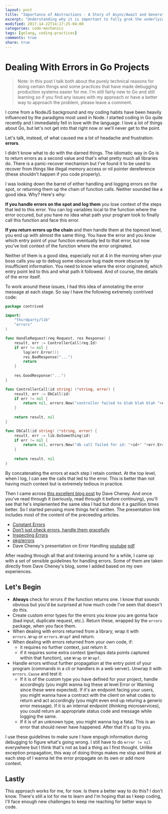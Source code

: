 ```yaml
---
layout: post
title: "Importance of Abstractions - A Story of Async/Await and Generators"
excerpt: "Understanding why it is important to fully grok the underlying abstraction of a system."
modified: 2017-14-22T14:17:25-04:00
categories: code-mechanics
tags: [golang, coding-practices]
comments: true
share: true
---
```


# Dealing With Errors in Go Projects

> Note: In this post I talk both about the purely technical reasons for doing certain things and some practices that have made debugging production systems easier for me. I'm still fairly new to Go and still learning so if you find any issues with my approach or have a better way to approach the problem, please leave a comment.

I come from a NodeJS background and my coding habits have been heavily influenced by the paradigms most used in Node. I started coding in Go quite recently and I immediately fell in love with the language. I love a lot of things about Go, but let's not get into that right now or we'll never get to the point.

Let's talk, instead, of what caused me a lot of headache and frustration: **errors**. 

I didn't know what to do with the darned things. The idiomatic way in Go is to return errors as a second value and that's what pretty much all libraries do. There is a panic-recover mechanism but I've found it to be used to recover from things like illegal memory access or nil pointer dereference (these shouldn't happen if you code properly).

I was looking down the barrel of either handling and logging errors on the spot, or returning them up the chain of function calls. Neither sounded like a good idea. Why? Here's why:

**If you handle errors on the spot and log them** you lose context of the steps that led to this error. You can log variables local to the function where the error occured, but you have no idea what path your program took to finally call this function and face this error.

**If you return errors up the chain** and then handle them at the topmost level, you end up with almost the same thing. You have the error and you know which entry point of your function eventually led to that error, but now you've lost context of the function where the error originated.

Neither of them is a good idea, especially not at 4 in the morning when your boss calls you up to debug some obscure bug made more obscure by insufficient information. You need to know where the error originated, which entry point led to this and what path it followed. And of course, the details of the error itself.

To work around these issues, I had this idea of annotating the error message at each stage. So say I have the following extremely contrived code:

```go
package contrived

import(
    "thirdparty/lib"
    "errors"
)

func HandleRequest(req Request, res Response) {
    result, err := ControllerCall(req.Id)
    if err != nil {
        log(err.Error())
        res.BadResponse("...")
        return
    }
    
    res.GoodResponse("...")
}

func ControllerCall(id string) (*string, error) {
    result, err := DbCall(id)
    if err != nil {
        return nil, errors.New("controller failed to blah blah blah "+err.Error())
    }
    
    return result, nil
}

func DbCall(id string) (*string, error) {
    result, err := lib.DoSomething(id)
    if err != nil {
        return nil, errors.New("db call failed for id: "+id+" "+err.Error())
    }
    
    return result, nil
}
```

By concatenating the errors at each step I retain context. At the top level, when I log, I can see the calls that led to the error. This is better than not having much context but is extremely tedious in practice.

Then I came across [this excellent blog post](https://dave.cheney.net/2016/06/12/stack-traces-and-the-errors-package) by Dave Cheney. And once you've read through it (seriously, read through it before continuing), you'll see that he's implemented the same idea I had but done it a gazillion times better. So I started perusing more things he'd written. The presentation link includes most of the content of the preceeding articles.

- [Constant Errors](https://dave.cheney.net/2016/04/07/constant-errors)
- [Don’t just check errors, handle them gracefully](https://dave.cheney.net/2016/04/27/dont-just-check-errors-handle-them-gracefully)
- [Inspecting Errors](https://dave.cheney.net/2014/12/24/inspecting-errors)
- [pkg/errors](https://godoc.org/github.com/pkg/errors)
- Dave Cheney's presentation on Error Handling [youtube](https://www.youtube.com/watch?v=lsBF58Q-DnY) [pdf](https://dave.cheney.net/paste/gocon-spring-2016.pdf)

After reading through all that and tinkering around for a while, I came up with a set of sensible guidelines for handling errors. Some of them are taken directly from Dave Cheney's blog, some I added based on my own experiences.

## Let's Begin

- **Always** check for errors if the function returns one. I know that sounds obvious but you'd be surprised at how much code I've seen that doesn't do this.
- Create custom error types for the errors you _know_ you are gonna face (bad input, duplicate request, etc.). Return these, wrapped by the `errors` package, when you face them.
- When dealing with errors returned from a library, wrap it with `errors.Wrap` or `errors.Wrapf` and return.
- When dealing with errors returned from your own code, if:
  - it requires no further context, just return it.
  - if it requires some extra context (perhaps data points captured within that function), use `Wrap` or `Wrapf`.
- Handle errors without further propagation at the entry point of your program (commands in a cli or handlers in a web server). Unwrap it with `errors.Cause` and test it:
  -  If it is of the custom type you have defined for your project, handle accordingly (you might wanna log these at level Error or Warning since these were expected). If it's an endpoint facing your users, you might wanna have a contract with the client on what codes to return and act accordingly (you might even end up returing a generic error message). If it is an internal endpoint (thinking microservices), you could return an appropriate status code and message while logging the same.
  -  If it is of an unknown type, you might wanna log a fatal. This is an error that should never have happened. After that it's up to you.

I use these guidelines to make sure I have enpugh information during debugging to figure what's going wrong. I still have to do `error != nil` everywhere but I think that's not as bad a thing as I first thought. Unlike exception propagation, this way of doing things makes me stop and think at each step of I wanna let the error propagate on its own or add more context.

## Lastly

This approach works for me, for now. Is there a better way to do this? I don't know. There's still a lot for me to learn and I'm hoping that as I keep coding, I'll face enough new challenges to keep me reaching for better ways to code.
